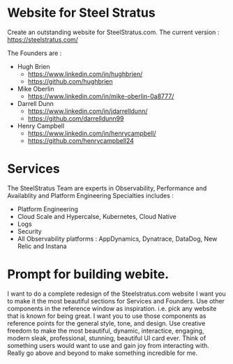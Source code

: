 # Website for Steel Stratus 

Create an outstanding website for SteelStratus.com.  The current version : https://steelstratus.com/  

The Founders are : 

- Hugh Brien 
  - https://www.linkedin.com/in/hughbrien/
  - https://github.com/hughbrien
- Mike Oberlin 
  - https://www.linkedin.com/in/mike-oberlin-0a8777/
- Darrell Dunn 
  - https://www.linkedin.com/in/jdarrelldunn/ 
  - https://github.com/darrelldunn99
- Henry Campbell
  - https://www.linkedin.com/in/henrycampbell/
  - https://github.com/henrycampbell24

  
# Services 
The SteelStratus Team are experts in Observability, Performance and Availablity and Platform Engineering
Specialties includes : 
- Platform Engineering
- Cloud Scale and Hypercalse, Kubernetes, Cloud Native
- Logs
- Security 
- All Observability platforms : AppDynamics, Dynatrace, DataDog, New Relic and Instana




# Prompt for building webite.  


I want to do a complete redesign of the Steelstratus.com website
I want you to make it the most beautiful sections for Services and Founders. Use other components in the reference window as inspiration.
i.e. pick any website that is known for being great.
I want you to use those components as reference points for the general style, tone, and design.
Use creative freedom to make the most beautiful, dynamic, interactice, engaging, modern sleak, professional, stunning, beautiful UI card ever. 
Think of something users would want to use and gain joy from interacting with.
Really go above and beyond to make something incredible for me.




